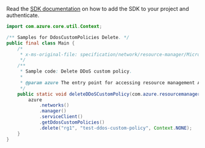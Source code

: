 Read the [SDK documentation](https://github.com/Azure/azure-sdk-for-java/blob/azure-resourcemanager_2.13.0/sdk/resourcemanager/azure-resourcemanager/README.md) on how to add the SDK to your project and authenticate.

```java
import com.azure.core.util.Context;

/** Samples for DdosCustomPolicies Delete. */
public final class Main {
    /*
     * x-ms-original-file: specification/network/resource-manager/Microsoft.Network/stable/2021-05-01/examples/DdosCustomPolicyDelete.json
     */
    /**
     * Sample code: Delete DDoS custom policy.
     *
     * @param azure The entry point for accessing resource management APIs in Azure.
     */
    public static void deleteDDoSCustomPolicy(com.azure.resourcemanager.AzureResourceManager azure) {
        azure
            .networks()
            .manager()
            .serviceClient()
            .getDdosCustomPolicies()
            .delete("rg1", "test-ddos-custom-policy", Context.NONE);
    }
}
```
